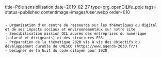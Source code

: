 title=Pôle sensibilisation
date=2019-02-27
type=org_openCiLife_pole
tags=
status=published
contentImage=images/user.webp
order=010
~~~~~~

- Organisation d'un centre de ressource sur les thématiques du digital et de ses impacts sociaux et environnementaux sur notre site
- Sensibilisation mission OCL auprès des entreprises du numérique (salarié et dirigeants) et des structures ESS.
- Préparation de la thématique 2020 vis à vis des Objectifs du développement durable de UNESCO (https://www.agenda-2030.fr/)
- Designer de la Nuit du code citoyen pour 2020